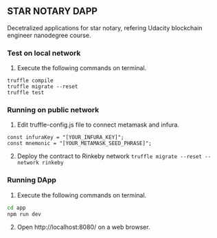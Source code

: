 ## STAR NOTARY DAPP
Decetralized applications for star notary, refering Udacity blockchain engineer nanodegree course.

### Test on local network
1. Execute the following commands on terminal.
```
truffle compile
truffle migrate --reset
truffle test
```

### Running on public network
1. Edit truffle-config.js file to connect metamask and infura.
```
const infuraKey = "[YOUR_INFURA_KEY]";
const mnemonic = "[YOUR_METAMASK_SEED_PHRASE]";
```
2. Deploy the contract to Rinkeby network
`
truffle migrate --reset --network rinkeby
`

### Running DApp
1. Execute the following commands on terminal.
```bash
cd app
npm run dev
```
2. Open http://localhost:8080/ on a web browser.
